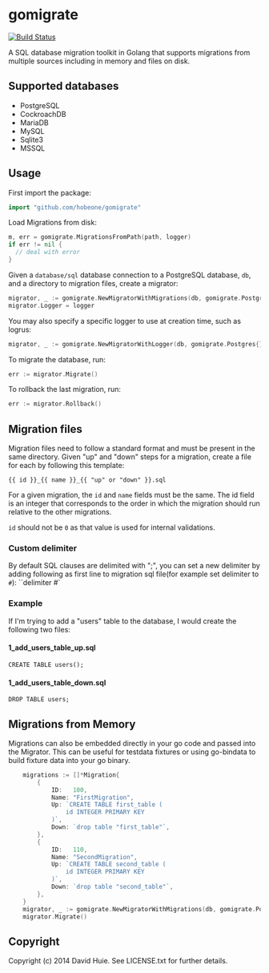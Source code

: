 # gomigrate

[![Build Status](https://travis-ci.org/hobeone/gomigrate.svg?branch=master)](https://travis-ci.org/hobeone/gomigrate)


A SQL database migration toolkit in Golang that supports migrations from multiple sources including in memory and files on disk.

## Supported databases

- PostgreSQL  
- CockroachDB
- MariaDB
- MySQL
- Sqlite3
- MSSQL

## Usage

First import the package:

```go
import "github.com/hobeone/gomigrate"
```

Load Migrations from disk:
```go
m, err = gomigrate.MigrationsFromPath(path, logger)
if err != nil {
  // deal with error
}
```

Given a `database/sql` database connection to a PostgreSQL database, `db`,
and a directory to migration files, create a migrator:

```go
migrator, _ := gomigrate.NewMigratorWithMigrations(db, gomigrate.Postgres{}, m)
migrator.Logger = logger
```

You may also specify a specific logger to use at creation time, such as logrus:

```go
migrator, _ := gomigrate.NewMigratorWithLogger(db, gomigrate.Postgres{}, m, logrus.New())
```

To migrate the database, run:

```go
err := migrator.Migrate()
```

To rollback the last migration, run:

```go
err := migrator.Rollback()
```

## Migration files

Migration files need to follow a standard format and must be present
in the same directory. Given "up" and "down" steps for a migration,
create a file for each by following this template:

```
{{ id }}_{{ name }}_{{ "up" or "down" }}.sql
```

For a given migration, the `id` and `name` fields must be the same.
The id field is an integer that corresponds to the order in which
the migration should run relative to the other migrations.

`id` should not be `0` as that value is used for internal validations.

### Custom delimiter

By default SQL clauses are delimited with ";", you can set a new delimiter
by adding following as first line to migration sql file(for example set 
delimiter to `#`):
``delimiter #`

### Example

If I'm trying to add a "users" table to the database, I would create
the following two files:

#### 1_add_users_table_up.sql

```
CREATE TABLE users();
```

#### 1_add_users_table_down.sql
```
DROP TABLE users;
```

## Migrations from Memory
Migrations can also be embedded directly in your go code and passed into the Migrator.  This can be useful for testdata fixtures or using go-bindata to build fixture data into your go binary.

```go
	migrations := []*Migration{
		{
			ID:   100,
			Name: "FirstMigration",
			Up: `CREATE TABLE first_table (
				id INTEGER PRIMARY KEY
			)`,
			Down: `drop table "first_table"`,
		},
		{
			ID:   110,
			Name: "SecondMigration",
			Up: `CREATE TABLE second_table (
				id INTEGER PRIMARY KEY
			)`,
			Down: `drop table "second_table"`,
		},
	}
	migrator, _ := gomigrate.NewMigratorWithMigrations(db, gomigrate.Postgres{}, migrations)
	migrator.Migrate()
```

## Copyright

Copyright (c) 2014 David Huie. See LICENSE.txt for further details.
